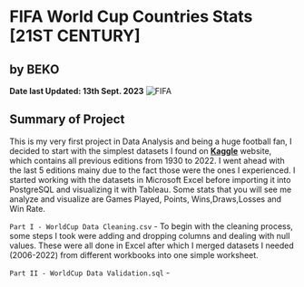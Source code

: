 # FIFA World Cup Countries Stats [21ST CENTURY] 
## by BEKO
**Date last Updated: 13th Sept. 2023**
![FIFA](https://assets.architecturaldigest.in/photos/60082342345ead69c9c1aeb6/16:9/w_1920,c_limit/FIFA-2018-World-Cup-Featured-1366x768.jpg)

## Summary of Project
This is my very first project in Data Analysis and being a huge football fan, I decided to start with the simplest datasets I found on **[Kaggle](https://www.kaggle.com/datasets/iamsouravbanerjee/fifa-football-world-cup-dataset)** website, which contains all previous editions from 1930 to 2022. I went ahead with the last 5 editions mainy due to the fact those were the ones I experienced. I started working with the datasets in Microsoft Excel before importing it into PostgreSQL and visualizing it with Tableau. Some stats that you will see me analyze and visualize are Games Played, Points, Wins,Draws,Losses and Win Rate.

`Part I - WorldCup Data Cleaning.csv` - To begin with the cleaning process, some steps I took were adding and dropping columns and dealing with null values. These were all done in Excel after which I merged datasets I needed (2006-2022) from different workbooks into one simple worksheet.

`Part II - WorldCup Data Validation.sql` - 
